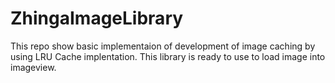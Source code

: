 # ZhingaImageLibrary
This repo show basic implementaion of development of image caching by using LRU Cache implentation.
This library is ready to use to load image into imageview.
